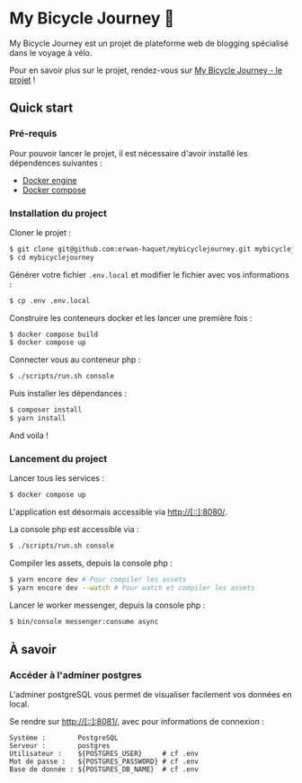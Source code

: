 # My Bicycle Journey 🚴
My Bicycle Journey est un projet de plateforme web de blogging spécialisé dans le voyage à vélo.   

Pour en savoir plus sur le projet, rendez-vous sur [My Bicycle Journey - le projet](https://github.com/erwan-haquet/mybicyclejourney/wiki/My-Bicycle-Journey) !

## Quick start

### Pré-requis

Pour pouvoir lancer le projet, il est nécessaire d'avoir installé les dépendences suivantes :

- [Docker engine](https://docs.docker.com/engine/installation/)
- [Docker compose](https://docs.docker.com/compose/install/)

### Installation du project

Cloner le projet :

```bash
$ git clone git@github.com:erwan-haquet/mybicyclejourney.git mybicyclejourney
$ cd mybicyclejourney
```

Générer votre fichier `.env.local` et modifier le fichier avec vos informations :

```bash
$ cp .env .env.local
```

Construire les conteneurs docker et les lancer une première fois :

```bash
$ docker compose build 
$ docker compose up 
```

Connecter vous au conteneur php :   
```bash
$ ./scripts/run.sh console
```

Puis installer les dépendances :
```bash
$ composer install 
$ yarn install
```

And voila !

### Lancement du project

Lancer tous les services :

```bash
$ docker compose up
```

L'application est désormais accessible via [http://[::]:8080/](http://[::]:8080/).

La console php est accessible via :   
```bash
$ ./scripts/run.sh console
```

Compiler les assets, depuis la console php :    
```bash 
$ yarn encore dev # Pour compiler les assets
$ yarn encore dev --watch # Pour watch et compiler les assets
```

Lancer le worker messenger, depuis la console php :
```bash 
$ bin/console messenger:consume async
```

## À savoir

### Accéder à l'adminer postgres
L'adminer postgreSQL vous permet de visualiser facilement vos données en local.

Se rendre sur [http://[::]:8081/](http://[::]:8081/), avec pour informations de connexion :   

```
Système :        PostgreSQL
Serveur :        postgres
Utilisateur :    ${POSTGRES_USER}     # cf .env
Mot de passe :   ${POSTGRES_PASSWORD} # cf .env
Base de donnée : ${POSTGRES_DB_NAME}  # cf .env
```



